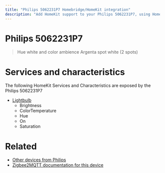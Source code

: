 ```yaml
---
title: "Philips 5062231P7 Homebridge/HomeKit integration"
description: "Add HomeKit support to your Philips 5062231P7, using Homebridge, Zigbee2MQTT and homebridge-z2m."
---
```

<!---
This file has been GENERATED using src/docgen/docgen.ts
DO NOT EDIT THIS FILE MANUALLY!
-->
# Philips 5062231P7
> Hue white and color ambience Argenta spot white (2 spots)


# Services and characteristics
The following HomeKit Services and Characteristics are exposed by
the Philips 5062231P7

* [Lightbulb](../../light.md)
  * Brightness
  * ColorTemperature
  * Hue
  * On
  * Saturation


# Related
* [Other devices from Philips](../index.md#philips)
* [Zigbee2MQTT documentation for this device](https://www.zigbee2mqtt.io/devices/5062231P7.html)